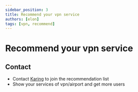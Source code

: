 ```yaml
---
sidebar_position: 3
title: Recommend your vpn service
authors: [elon]
tags: [vpn, recommend]
---
```

# Recommend your vpn service

## Contact
- Contact [Karing](https://t.me/KaringISP) to join the recommendation list
- Show your services of vpn/airport and get more users
